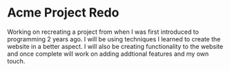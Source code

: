 # Acme Project Redo

Working on recreating a project from when I was first introduced to programming 2 years ago. I will be using techniques I learned to create the website in a better aspect. I will also be creating functionality to the website and once complete will work on adding addtional features and my own touch.